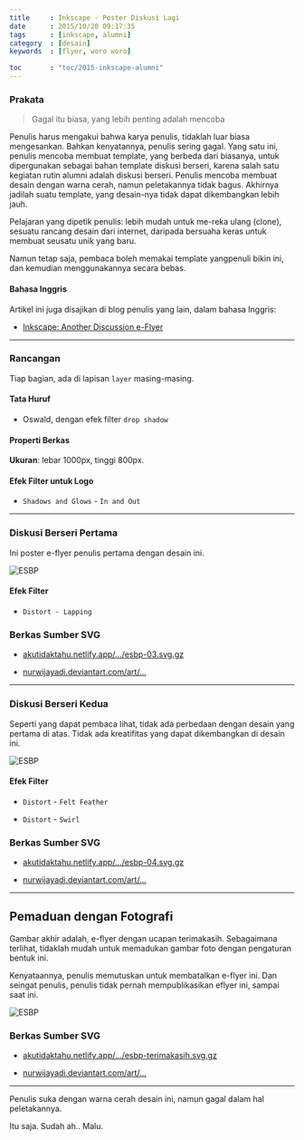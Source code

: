 ```yaml
---
title     : Inkscape - Poster Diskusi Lagi
date      : 2015/10/20 09:17:35
tags      : [inkscape, alumni]
category  : [desain]
keywords  : [flyer, woro woro]

toc       : "toc/2015-inkscape-alumni"
---
```


### Prakata

> Gagal itu biasa, yang lebih penting adalah mencoba

Penulis harus mengakui bahwa karya penulis,
tidaklah luar biasa mengesankan.
Bahkan kenyatannya, penulis sering gagal.
Yang satu ini, penulis mencoba membuat template,
yang berbeda dari biasanya,
untuk dipergunakan sebagai bahan template diskusi berseri,
karena salah satu kegiatan rutin alumni adalah diskusi berseri.
Penulis mencoba membuat desain dengan warna cerah,
namun peletakannya tidak bagus.
Akhirnya jadilah suatu template,
yang desain-nya tidak dapat dikembangkan lebih jauh.

Pelajaran yang dipetik penulis: lebih mudah untuk me-reka ulang (clone),
sesuatu rancang desain dari internet,
daripada bersuaha keras untuk membuat seusatu unik yang baru.

Namun tetap saja, pembaca boleh memakai template yangpenuli bikin ini,
dan kemudian menggunakannya secara bebas.

#### Bahasa Inggris

Artikel ini juga disajikan di blog penulis yang lain,
dalam bahasa Inggris:

* [Inkscape: Another Discussion e-Flyer][english-version]

-- -- --

### Rancangan

Tiap bagian, ada di lapisan `layer` masing-masing.

#### Tata Huruf

* Oswald, dengan efek filter `drop shadow`

#### Properti Berkas

**Ukuran**: lebar 1000px, tinggi 800px.

#### Efek Filter untuk Logo

* `Shadows and Glows` - `In and Out`

-- -- --

### Diskusi Berseri Pertama

Ini poster e-flyer penulis pertama dengan desain ini.

![ESBP][image-rimawan]

#### Efek Filter

* `Distort - Lapping`

### Berkas Sumber SVG

* [akutidaktahu.netlify.app/.../esbp-03.svg.gz][dotfiles-rimawan]

* [nurwijayadi.deviantart.com/art/...][deviant-rimawan]

-- -- --

### Diskusi Berseri Kedua

Seperti yang dapat pembaca lihat,
tidak ada perbedaan dengan desain yang pertama di atas.
Tidak ada kreatifitas yang dapat dikembangkan di desain ini.

![ESBP][image-latief]

#### Efek Filter

* `Distort` - `Felt Feather`

* `Distort` - `Swirl`

### Berkas Sumber SVG

* [akutidaktahu.netlify.app/.../esbp-04.svg.gz][dotfiles-latief]

* [nurwijayadi.deviantart.com/art/...][deviant-latief]

-- -- --

## Pemaduan dengan Fotografi

Gambar akhir adalah, e-flyer dengan ucapan terimakasih.
Sebagaimana terlihat, tidaklah mudah untuk memadukan gambar foto
dengan pengaturan bentuk ini.

Kenyataannya, penulis memutuskan untuk membatalkan e-flyer ini.
Dan seingat penulis, penulis tidak pernah mempublikasikan eflyer ini,
sampai saat ini.

![ESBP][image-thanks]

### Berkas Sumber SVG

* [akutidaktahu.netlify.app/.../esbp-terimakasih.svg.gz][dotfiles-thanks]

* [nurwijayadi.deviantart.com/art/...][deviant-thanks]

-- -- --

Penulis suka dengan warna cerah desain ini,
namun gagal dalam hal peletakannya.

Itu saja. Sudah ah.. Malu.

[//]: <> ( -- -- -- links below -- -- -- )

[english-version]:  https://epsi-rns.gitlab.io/design/inkscape/inkscape-discussion-flyer/

[image-rimawan]:    /posts/desain/2015/10-esbp/esbp-03.png
[dotfiles-rimawan]: /posts/desain/2015/10-esbp/esbp-03.svg.gz
[deviant-rimawan]:  http://nurwijayadi.deviantart.com/art/ESBP-03-645783692

[image-latief]:     /posts/desain/2015/10-esbp/esbp-04.png
[dotfiles-latief]:  /posts/desain/2015/10-esbp/esbp-04.svg.gz
[deviant-latief]:   http://nurwijayadi.deviantart.com/art/ESBP-04-645783848

[image-thanks]:     /posts/desain/2015/10-esbp/esbp-terimakasih.png
[dotfiles-thanks]:  /posts/desain/2015/10-esbp/esbp-terimakasih.svg.gz
[deviant-thanks]:   http://nurwijayadi.deviantart.com/art/ESBP-Terimakasih-645783965
